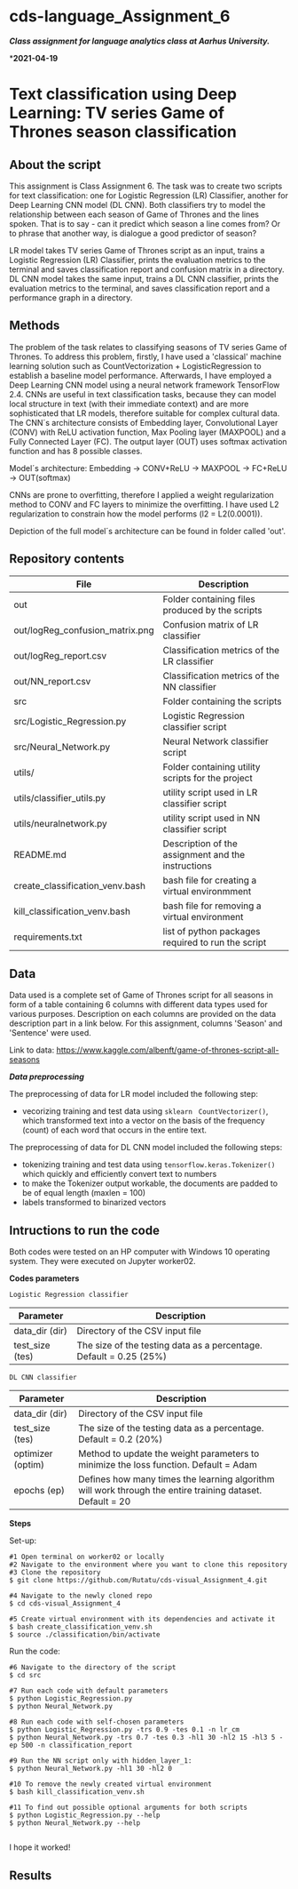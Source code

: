 # cds-language_Assignment_6

***Class assignment for language analytics class at Aarhus University.***

***2021-04-19**


# Text classification using Deep Learning: TV series Game of Thrones season classification

## About the script

This assignment is Class Assignment 6. The task was to create two scripts for text classification: one for Logistic Regression (LR) Classifier, another for Deep Learning CNN model (DL CNN). Both classifiers try to model the relationship between each season of Game of Thrones and the lines spoken. That is to say - can it predict which season a line comes from? Or to phrase that another way, is dialogue a good predictor of season?

LR model takes TV series Game of Thrones script as an input, trains a Logistic Regression (LR) Classifier, prints the evaluation metrics to the terminal and saves classification report and confusion matrix in a directory. DL CNN model takes the same input, trains a DL CNN classifier, prints the evaluation metrics to the terminal, and saves classification report and a performance graph in a directory. 

## Methods

The problem of the task relates to classifying seasons of TV series Game of Thrones. To address this problem, firstly, I have used a 'classical' machine learning solution such as CountVectorization + LogisticRegression to establish a baseline model performance. Afterwards, I have employed a Deep Learning CNN model using a neural network framework TensorFlow 2.4. CNNs are useful in text classification tasks, because they can model local structure in text (with their immediate context) and are more sophisticated that LR models, therefore suitable for complex cultural data. The CNN´s architecture consists of Embedding layer, Convolutional Layer (CONV) with ReLU activation function,  Max Pooling layer (MAXPOOL) and a Fully Connected Layer (FC). The output layer (OUT) uses softmax activation function and has 8 possible classes. 

Model´s architecture: Embedding -> CONV+ReLU -> MAXPOOL -> FC+ReLU -> OUT(softmax)

CNNs are prone to overfitting, therefore I applied a weight regularization method to CONV and FC layers to minimize the overfitting. I have used L2 regularization to constrain how the model performs (l2 = L2(0.0001)).
  
Depiction of the full model´s architecture can be found in folder called 'out'.
 
   
 
## Repository contents

| File | Description |
| --- | --- |
| out | Folder containing files produced by the scripts |
| out/logReg_confusion_matrix.png | Confusion matrix of LR classifier |
| out/logReg_report.csv | Classification metrics of the LR classifier |
| out/NN_report.csv | Classification metrics of the NN classifier |
| src | Folder containing the scripts |
| src/Logistic_Regression.py | Logistic Regression classifier script |
| src/Neural_Network.py | Neural Network classifier script |
| utils/ | Folder containing utility scripts for the project  |
| utils/classifier_utils.py | utility script used in LR classifier script |
| utils/neuralnetwork.py | utility script used in NN classifier script |
| README.md | Description of the assignment and the instructions |
| create_classification_venv.bash | bash file for creating a virtual environmment |
| kill_classification_venv.bash | bash file for removing a virtual environment |
| requirements.txt | list of python packages required to run the script |



## Data

Data used is a complete set of Game of Thrones script for all seasons in form of a table containing 6 columns with different data types used for various purposes. Description on each columns are provided on the data description part in a link below. For this assignment, columns 'Season' and 'Sentence' were used.


Link to data: https://www.kaggle.com/albenft/game-of-thrones-script-all-seasons


___Data preprocessing___

The preprocessing of data for LR model included the following step:
- vecorizing training and test data using ```sklearn```  ``` CountVectorizer()```, which transformed text into a vector on the basis of the frequency (count) of each word that occurs in the entire text.

The preprocessing of data for DL CNN model included the following steps:
- tokenizing training and test data using ```tensorflow.keras.Tokenizer()``` which quickly and efficiently convert text to numbers
- to make the Tokenizer output workable, the documents are padded to be of equal length (maxlen = 100)
- labels transformed to binarized vectors




## Intructions to run the code

Both codes were tested on an HP computer with Windows 10 operating system. They were executed on Jupyter worker02.

__Codes parameters__


```Logistic Regression classifier```       

| Parameter | Description |                                              
| --- | --- |                                                                    
| data_dir (dir) | Directory of the CSV input file |                                       
| test_size (tes) | The size of the testing data as a percentage. Default = 0.25 (25%) | 
                                     

```DL CNN classifier```
 
| Parameter | Description |                                              
| --- | --- |                                                                    
| data_dir (dir) | Directory of the CSV input file |                                       
| test_size (tes) | The size of the testing data as a percentage. Default = 0.2 (20%) | 
| optimizer (optim) | Method to update the weight parameters to minimize the loss function. Default = Adam |
| epochs (ep) | Defines how many times the learning algorithm will work through the entire training dataset. Default = 20 |                               



__Steps__

Set-up:
```
#1 Open terminal on worker02 or locally
#2 Navigate to the environment where you want to clone this repository
#3 Clone the repository
$ git clone https://github.com/Rutatu/cds-visual_Assignment_4.git 

#4 Navigate to the newly cloned repo
$ cd cds-visual_Assignment_4

#5 Create virtual environment with its dependencies and activate it
$ bash create_classification_venv.sh
$ source ./classification/bin/activate

``` 

Run the code:

```
#6 Navigate to the directory of the script
$ cd src

#7 Run each code with default parameters
$ python Logistic_Regression.py
$ python Neural_Network.py

#8 Run each code with self-chosen parameters
$ python Logistic_Regression.py -trs 0.9 -tes 0.1 -n lr_cm
$ python Neural_Network.py -trs 0.7 -tes 0.3 -hl1 30 -hl2 15 -hl3 5 -ep 500 -n classification_report

#9 Run the NN script only with hidden_layer_1:
$ python Neural_Network.py -hl1 30 -hl2 0

#10 To remove the newly created virtual environment
$ bash kill_classification_venv.sh

#11 To find out possible optional arguments for both scripts
$ python Logistic_Regression.py --help
$ python Neural_Network.py --help


 ```

I hope it worked!




## Results
